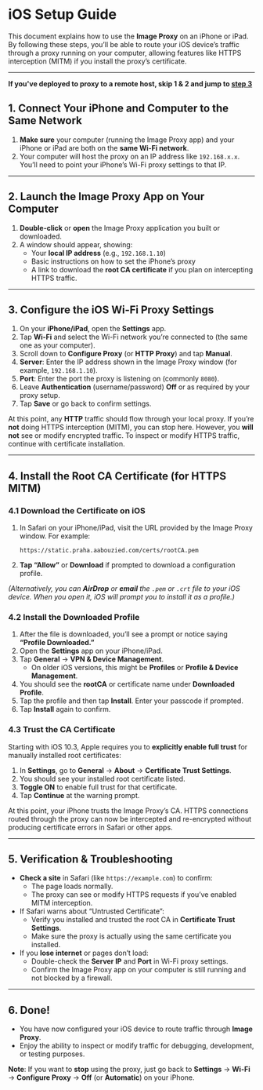 # iOS Setup Guide

This document explains how to use the **Image Proxy** on an iPhone or iPad. By following these steps, you’ll be able to route your iOS device’s traffic through a proxy running on your computer, allowing features like HTTPS interception (MITM) if you install the proxy’s certificate.

---
**If you've deployed to proxy to a remote host, skip 1 & 2 and jump to [step 3](https://github.com/ahmedaabouzied/image-proxy/edit/main/ios_instrucitons.md#3-configure-the-ios-wi-fi-proxy-settings)**
## 1. Connect Your iPhone and Computer to the Same Network

1. **Make sure** your computer (running the Image Proxy app) and your iPhone or iPad are both on the **same Wi-Fi network**.  
2. Your computer will host the proxy on an IP address like `192.168.x.x`. You’ll need to point your iPhone’s Wi-Fi proxy settings to that IP.

---

## 2. Launch the Image Proxy App on Your Computer

1. **Double-click** or **open** the Image Proxy application you built or downloaded.  
2. A window should appear, showing:
   - Your **local IP address** (e.g., `192.168.1.10`)
   - Basic instructions on how to set the iPhone’s proxy
   - A link to download the **root CA certificate** if you plan on intercepting HTTPS traffic.

---

## 3. Configure the iOS Wi-Fi Proxy Settings

1. On your **iPhone/iPad**, open the **Settings** app.  
2. Tap **Wi-Fi** and select the Wi-Fi network you’re connected to (the same one as your computer).  
3. Scroll down to **Configure Proxy** (or **HTTP Proxy**) and tap **Manual**.  
4. **Server**: Enter the IP address shown in the Image Proxy window (for example, `192.168.1.10`).  
5. **Port**: Enter the port the proxy is listening on (commonly `8080`).  
6. Leave **Authentication** (username/password) **Off** or as required by your proxy setup.  
7. Tap **Save** or go back to confirm settings.

At this point, any **HTTP** traffic should flow through your local proxy. If you’re **not** doing HTTPS interception (MITM), you can stop here. However, you **will not** see or modify encrypted traffic. To inspect or modify HTTPS traffic, continue with certificate installation.

---

## 4. Install the Root CA Certificate (for HTTPS MITM)

### 4.1 Download the Certificate on iOS

1. In Safari on your iPhone/iPad, visit the URL provided by the Image Proxy window. For example:
   ```
   https://static.praha.aabouzied.com/certs/rootCA.pem
   ```
2. **Tap “Allow”** or **Download** if prompted to download a configuration profile.

*(Alternatively, you can **AirDrop** or **email** the `.pem` or `.crt` file to your iOS device. When you open it, iOS will prompt you to install it as a profile.)*

### 4.2 Install the Downloaded Profile

1. After the file is downloaded, you’ll see a prompt or notice saying **“Profile Downloaded.”**  
2. Open the **Settings** app on your iPhone/iPad.  
3. Tap **General** → **VPN & Device Management**.  
   - On older iOS versions, this might be **Profiles** or **Profile & Device Management**.  
4. You should see the **rootCA** or certificate name under **Downloaded Profile**.  
5. Tap the profile and then tap **Install**. Enter your passcode if prompted.  
6. Tap **Install** again to confirm.

### 4.3 Trust the CA Certificate

Starting with iOS 10.3, Apple requires you to **explicitly enable full trust** for manually installed root certificates:

1. In **Settings**, go to **General** → **About** → **Certificate Trust Settings**.  
2. You should see your installed root certificate listed.  
3. **Toggle ON** to enable full trust for that certificate.  
4. Tap **Continue** at the warning prompt.

At this point, your iPhone trusts the Image Proxy’s CA. HTTPS connections routed through the proxy can now be intercepted and re-encrypted without producing certificate errors in Safari or other apps.

---

## 5. Verification & Troubleshooting

- **Check a site** in Safari (like `https://example.com`) to confirm:
  - The page loads normally.  
  - The proxy can see or modify HTTPS requests if you’ve enabled MITM interception.  
- If Safari warns about “Untrusted Certificate”:
  - Verify you installed and trusted the root CA in **Certificate Trust Settings**.  
  - Make sure the proxy is actually using the same certificate you installed.
- If you **lose internet** or pages don’t load:
  - Double-check the **Server IP** and **Port** in Wi-Fi proxy settings.  
  - Confirm the Image Proxy app on your computer is still running and not blocked by a firewall.

---

## 6. Done!

- You have now configured your iOS device to route traffic through **Image Proxy**.  
- Enjoy the ability to inspect or modify traffic for debugging, development, or testing purposes.

**Note**: If you want to **stop** using the proxy, just go back to **Settings** → **Wi-Fi** → **Configure Proxy** → **Off** (or **Automatic**) on your iPhone.
